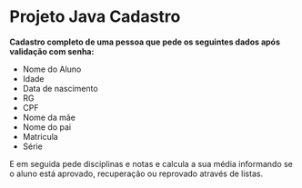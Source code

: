 # Projeto Java Cadastro

**Cadastro completo de uma pessoa que pede os seguintes dados após validação com senha:**

* Nome do Aluno
* Idade
* Data de nascimento
* RG
* CPF
* Nome da mãe
* Nome do pai
* Matricula
* Série

E em seguida pede disciplinas e notas e calcula a sua média informando se o aluno está aprovado, recuperação ou reprovado
através de listas.
